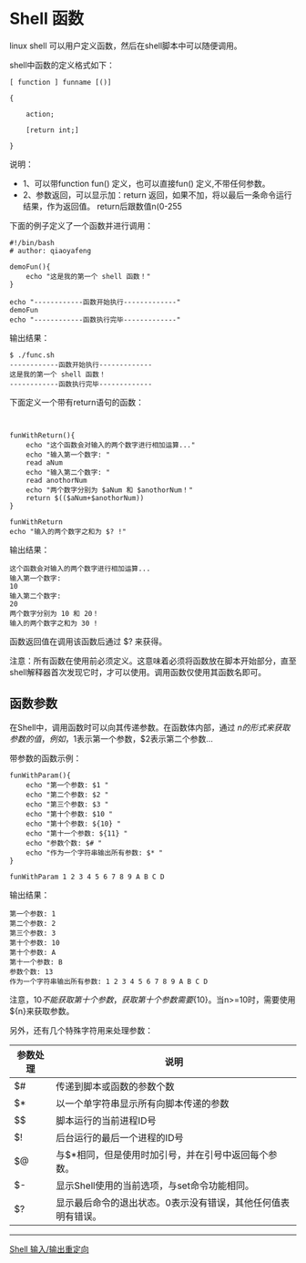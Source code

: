 # Shell 函数 

linux shell 可以用户定义函数，然后在shell脚本中可以随便调用。

shell中函数的定义格式如下： 

```shell
[ function ] funname [()]

{

    action;

    [return int;]

}
```

说明：
- 1、可以带function fun() 定义，也可以直接fun() 定义,不带任何参数。
- 2、参数返回，可以显示加：return 返回，如果不加，将以最后一条命令运行结果，作为返回值。 return后跟数值n(0-255 

下面的例子定义了一个函数并进行调用： 

```shell
#!/bin/bash
# author: qiaoyafeng

demoFun(){
	echo "这是我的第一个 shell 函数！"
}

echo "------------函数开始执行-------------"
demoFun
echo "------------函数执行完毕-------------"
```
输出结果： 
```text
$ ./func.sh
------------函数开始执行-------------
这是我的第一个 shell 函数！
------------函数执行完毕-------------

```
下面定义一个带有return语句的函数： 
```shell


funWithReturn(){
    echo "这个函数会对输入的两个数字进行相加运算..."
    echo "输入第一个数字: "
    read aNum
    echo "输入第二个数字: "
    read anothorNum
    echo "两个数字分别为 $aNum 和 $anothorNum！"
    return $(($aNum+$anothorNum))
}

funWithReturn
echo "输入的两个数字之和为 $? !"

```

输出结果： 
```text
这个函数会对输入的两个数字进行相加运算...
输入第一个数字:
10
输入第二个数字:
20
两个数字分别为 10 和 20！
输入的两个数字之和为 30 !

```

 函数返回值在调用该函数后通过 $? 来获得。

注意：所有函数在使用前必须定义。这意味着必须将函数放在脚本开始部分，直至shell解释器首次发现它时，才可以使用。调用函数仅使用其函数名即可。 


## 函数参数

在Shell中，调用函数时可以向其传递参数。在函数体内部，通过 $n 的形式来获取参数的值，例如，$1表示第一个参数，$2表示第二个参数...

带参数的函数示例： 

```shell
funWithParam(){
    echo "第一个参数: $1 "
    echo "第二个参数: $2 "
    echo "第三个参数: $3 "
    echo "第十个参数: $10 "
    echo "第十个参数: ${10} "
    echo "第十一个参数: ${11} "
    echo "参数个数: $# "
    echo "作为一个字符串输出所有参数: $* "
}

funWithParam 1 2 3 4 5 6 7 8 9 A B C D
```
输出结果： 
```text
第一个参数: 1
第二个参数: 2
第三个参数: 3
第十个参数: 10
第十个参数: A
第十一个参数: B
参数个数: 13
作为一个字符串输出所有参数: 1 2 3 4 5 6 7 8 9 A B C D

```
注意，$10 不能获取第十个参数，获取第十个参数需要${10}。当n>=10时，需要使用${n}来获取参数。

另外，还有几个特殊字符用来处理参数： 

| 参数处理 | 说明                                                         |
| -------- | ------------------------------------------------------------ |
| $#       | 传递到脚本或函数的参数个数                                   |
| $*       | 以一个单字符串显示所有向脚本传递的参数                       |
| $$       | 脚本运行的当前进程ID号                                       |
| $!       | 后台运行的最后一个进程的ID号                                 |
| $@       | 与$*相同，但是使用时加引号，并在引号中返回每个参数。         |
| $-       | 显示Shell使用的当前选项，与set命令功能相同。                 |
| $?       | 显示最后命令的退出状态。0表示没有错误，其他任何值表明有错误。 |



------

[Shell 输入/输出重定向](io-redirections.md)